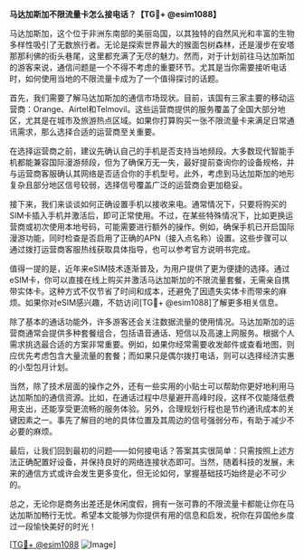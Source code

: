 **马达加斯加不限流量卡怎么接电话？【TG💪+ @esim1088】**

马达加斯加，这个位于非洲东南部的美丽岛国，以其独特的自然风光和丰富的生物多样性吸引了无数旅行者。无论是探索世界最大的猴面包树森林，还是漫步在安塔那那利佛的街头巷尾，这里都充满了无尽的魅力。然而，对于计划前往马达加斯加的游客来说，通信问题是一个不得不考虑的重要环节。尤其是当你需要接听电话时，如何使用当地的不限流量卡成为了一个值得探讨的话题。

首先，我们需要了解马达加斯加的通信市场现状。目前，该国有三家主要的移动运营商：Orange、Airtel和Telmovil。这些运营商提供的服务覆盖了全国大部分地区，尤其是在城市及旅游热点区域。如果你打算购买一张不限流量卡来满足日常通讯需求，那么选择合适的运营商至关重要。

在选择运营商之前，建议先确认自己的手机是否支持当地频段。大多数现代智能手机都能兼容国际漫游频段，但为了确保万无一失，最好提前查询你的设备规格，并与运营商客服确认其网络是否适合你的手机型号。此外，考虑到马达加斯加的地形复杂且部分地区信号较弱，选择信号覆盖广泛的运营商会更加稳妥。

接下来，我们来谈谈如何正确设置手机以接收来电。通常情况下，只要将购买的SIM卡插入手机并激活后，即可正常使用。不过，在某些特殊情况下，比如更换运营商或初次使用本地号码，可能需要进行额外的操作。例如，确保手机已开启国际漫游功能，同时检查是否启用了正确的APN（接入点名称）设置。这些步骤可以通过拨打运营商客服热线获取具体指导，也可以参考官方说明书完成。

值得一提的是，近年来eSIM技术逐渐普及，为用户提供了更为便捷的选择。通过eSIM卡，你可以直接在线上购买并激活马达加斯加的不限流量套餐，无需亲自携带实体卡。这种方式不仅节省了时间和成本，还避免了因遗失实体卡而带来的麻烦。如果你对eSIM感兴趣，不妨访问[TG💪+ @esim1088]了解更多相关信息。

除了基本的通话功能外，许多游客还会关注数据流量的使用情况。马达加斯加的运营商通常会提供多种套餐组合，包括语音通话、短信以及高速上网服务。根据个人需求挑选最合适的方案非常重要。例如，如果你经常需要收发邮件或查看地图，则应优先考虑包含大量流量的套餐；而如果只是偶尔拨打电话，则可以选择经济实惠的小型包月计划。

当然，除了技术层面的操作之外，还有一些实用的小贴士可以帮助你更好地利用马达加斯加的通信资源。比如，在通话过程中尽量避开高峰时段，这样不仅能降低费用支出，还能享受更流畅的服务体验。另外，合理规划行程也是节约通讯成本的关键因素之一。事先了解目的地的具体位置及其周边的信号强弱分布，有助于减少不必要的麻烦。

最后，让我们回到最初的问题——如何接电话？答案其实很简单：只需按照上述方法正确配置好设备，并保持良好的网络连接状态即可。当然，随着科技的发展，未来的通信方式或许会发生更多变化，但无论如何，掌握基础技巧始终是必不可少的。

总之，无论你是商务出差还是休闲度假，拥有一张可靠的不限流量卡都能让你在马达加斯加畅行无忧。希望本文能够为你提供有用的信息和启发，祝你在异国他乡度过一段愉快美好的时光！ 

[[TG💪+ @esim1088](https://t.me/s/esim1088) ![Image](https://i.postimg.cc/4NQfJmqS/Snipaste-2025-05-13-00-14-12.png)]